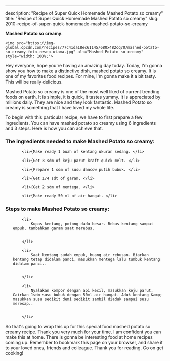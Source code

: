 ---
description: "Recipe of Super Quick Homemade Mashed Potato so creamy"
title: "Recipe of Super Quick Homemade Mashed Potato so creamy"
slug: 2010-recipe-of-super-quick-homemade-mashed-potato-so-creamy

<p>
	<strong>Mashed Potato so creamy</strong>. 
	
</p>
<p>
	
	<img src="https://img-global.cpcdn.com/recipes/77c41da18ec61145/680x482cq70/mashed-potato-so-creamy-foto-resep-utama.jpg" alt="Mashed Potato so creamy" style="width: 100%;">
	
	
</p>
<p>
	Hey everyone, hope you're having an amazing day today. Today, I'm gonna show you how to make a distinctive dish, mashed potato so creamy. It is one of my favorites food recipes. For mine, I'm gonna make it a bit tasty. This will be really delicious.
</p>
	
<p>
	Mashed Potato so creamy is one of the most well liked of current trending foods on earth. It is simple, it is quick, it tastes yummy. It is appreciated by millions daily. They are nice and they look fantastic. Mashed Potato so creamy is something that I have loved my whole life.
</p>
<p>
	
</p>

<p>
To begin with this particular recipe, we have to first prepare a few ingredients. You can have mashed potato so creamy using 6 ingredients and 3 steps. Here is how you can achieve that.
</p>

<h3>The ingredients needed to make Mashed Potato so creamy:</h3>

<ol>
	
		<li>{Make ready 1 buah of kentang ukuran sedang. </li>
	
		<li>{Get 3 sdm of keju parut kraft quick melt. </li>
	
		<li>{Prepare 1 sdm of susu dancow putih bubuk. </li>
	
		<li>{Get 1/4 sdt of garam. </li>
	
		<li>{Get 2 sdm of mentega. </li>
	
		<li>{Make ready 50 ml of air hangat. </li>
	
</ol>
<p>
	
</p>

<h3>Steps to make Mashed Potato so creamy:</h3>

<ol>
	
		<li>
			Kupas kentang, potong dadu besar. Rebus kentang sampai empuk, tambahkan garam saat merebus.
			
			
		</li>
	
		<li>
			Saat kentang sudah empuk, buang air rebusan. Biarkan kentang tetap didalam panci, masukkan mentega lalu tumbuk kentang didalam panci..
			
			
		</li>
	
		<li>
			Nyalakan kompor dengan api kecil, masukkan keju parut. Cairkan 1sdm susu bubuk dengan 50ml air hangat. Aduk kentang &amp; masukkan susu sedikit demi sedikit sambil diaduk sampai susu meresap..
			
			
		</li>
	
</ol>

<p>
	
</p>

<p>
	So that's going to wrap this up for this special food mashed potato so creamy recipe. Thank you very much for your time. I am confident you can make this at home. There is gonna be interesting food at home recipes coming up. Remember to bookmark this page on your browser, and share it to your loved ones, friends and colleague. Thank you for reading. Go on get cooking!
</p>
